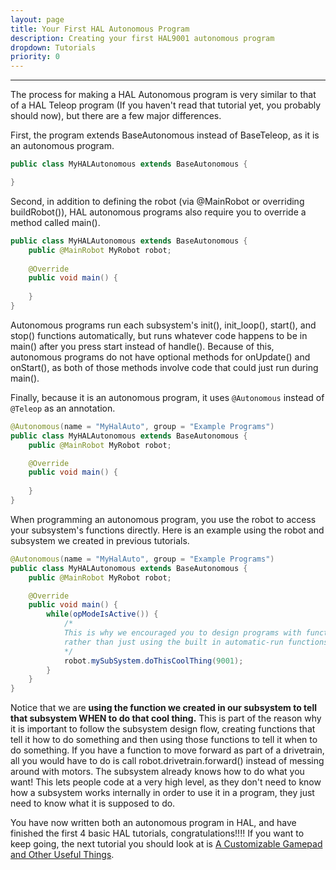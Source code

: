 ```yaml
---
layout: page
title: Your First HAL Autonomous Program
description: Creating your first HAL9001 autonomous program
dropdown: Tutorials
priority: 0
---
```

----------------------
The process for making a HAL Autonomous program is very similar to that of a HAL Teleop program (If you haven't read that tutorial yet, you probably should now), but there are a few major differences.

First, the program extends BaseAutonomous instead of BaseTeleop, as it is an autonomous program.

```java
public class MyHALAutonomous extends BaseAutonomous {

}
```

Second, in addition to defining the robot (via @MainRobot or overriding buildRobot()), HAL autonomous programs also require you to override a method called main().

```java
public class MyHALAutonomous extends BaseAutonomous {
    public @MainRobot MyRobot robot;
 
    @Override
    public void main() {
        
    }
}
```

Autonomous programs run each subsystem's init(), init_loop(), start(), and stop() functions automatically, but runs whatever code happens to be in main() after you press start instead of handle(). Because of this, autonomous programs do not have optional methods for onUpdate() and onStart(), as both of those methods involve code that could just run during main().

Finally, because it is an autonomous program, it uses `@Autonomous` instead of `@Teleop` as an annotation.

```java
@Autonomous(name = "MyHalAuto", group = "Example Programs")
public class MyHALAutonomous extends BaseAutonomous {
    public @MainRobot MyRobot robot;

    @Override
    public void main() {
        
    }
}
```

When programming an autonomous program, you use the robot to access your subsystem's functions directly. Here is an example using the robot and subsystem we created in previous tutorials.

```java
@Autonomous(name = "MyHalAuto", group = "Example Programs")
public class MyHALAutonomous extends BaseAutonomous {
    public @MainRobot MyRobot robot;

    @Override
    public void main() {
        while(opModeIsActive()) {
            /*
            This is why we encouraged you to design programs with functions in mind 
            rather than just using the built in automatic-run functions (or at least its one of the reasons).
            */
            robot.mySubSystem.doThisCoolThing(9001); 
        }
    }
}
```

Notice that we are **using the function we created in our subsystem to tell that subsystem WHEN to do that cool thing.** This is part of the reason why it is important to follow the subsystem design flow, creating functions that tell it how to do something and then using those functions to tell it when to do something. If you have a function to move forward as part of a drivetrain, all you would have to do is call robot.drivetrain.forward() instead of messing around with motors. The subsystem already knows how to do what you want! This lets people code at a very high level, as they don't need to know how a subsystem works internally in order to use it in a program, they just need to know what it is supposed to do.

You have now written both an autonomous program in HAL, and have finished the first 4 basic HAL tutorials, congratulations!!!! If you want to keep going, the next tutorial you should look at is [A Customizable Gamepad and Other Useful Things](custom-gamepad.md).
